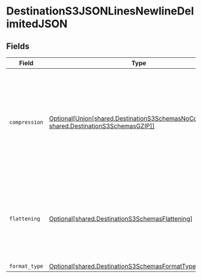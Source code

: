 # DestinationS3JSONLinesNewlineDelimitedJSON


## Fields

| Field                                                                                                                                                | Type                                                                                                                                                 | Required                                                                                                                                             | Description                                                                                                                                          |
| ---------------------------------------------------------------------------------------------------------------------------------------------------- | ---------------------------------------------------------------------------------------------------------------------------------------------------- | ---------------------------------------------------------------------------------------------------------------------------------------------------- | ---------------------------------------------------------------------------------------------------------------------------------------------------- |
| `compression`                                                                                                                                        | [Optional[Union[shared.DestinationS3SchemasNoCompression, shared.DestinationS3SchemasGZIP]]](../../models/shared/destinations3schemascompression.md) | :heavy_minus_sign:                                                                                                                                   | Whether the output files should be compressed. If compression is selected, the output filename will have an extra extension (GZIP: ".jsonl.gz").     |
| `flattening`                                                                                                                                         | [Optional[shared.DestinationS3SchemasFlattening]](../../models/shared/destinations3schemasflattening.md)                                             | :heavy_minus_sign:                                                                                                                                   | Whether the input json data should be normalized (flattened) in the output JSON Lines. Please refer to docs for details.                             |
| `format_type`                                                                                                                                        | [Optional[shared.DestinationS3SchemasFormatType]](../../models/shared/destinations3schemasformattype.md)                                             | :heavy_minus_sign:                                                                                                                                   | N/A                                                                                                                                                  |